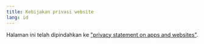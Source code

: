 ```yaml
---
title: Kebijakan privasi website
lang: id
---
```


Halaman ini telah dipindahkan ke ["privacy statement on apps and websites"](gdpr).


